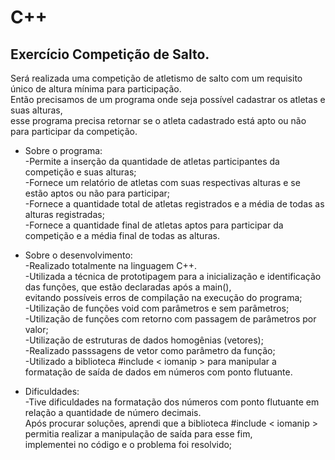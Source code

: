 # C++
## Exercício Competição de Salto.

 Será realizada uma competição de atletismo de salto com um requisito único de altura mínima para participação.<br/>
 Então precisamos de um programa onde seja possível cadastrar os atletas e suas alturas,<br/>
 esse programa precisa retornar se o atleta cadastrado está apto ou não para participar da competição.<br/>

* Sobre o programa:  <br/>
 -Permite a inserção da quantidade de atletas participantes da competição e suas alturas;<br/>
 -Fornece um relatório de atletas com suas respectivas alturas e se estão aptos ou não para participar;<br/>
 -Fornece a quantidade total de atletas registrados e a média de todas as alturas registradas;<br/>
 -Fornece a quantidade final de atletas aptos para participar da competição e a média final de todas as alturas.<br/>

* Sobre o desenvolvimento:  <br/>
 -Realizado totalmente na linguagem C++.<br/>
 -Utilizada a técnica de prototipagem para a inicialização e identificação das funções, que estão declaradas após a main(),<br/>
  evitando possíveis erros de compilação na execução do programa;<br/>
 -Utilização de funções void com parâmetros e sem parâmetros;<br/>
 -Utilização de funções com retorno com passagem de parâmetros por valor;<br/>
 -Utilização de estruturas de dados homogênias (vetores);<br/>
 -Realizado passsagens de vetor como parâmetro da função;<br/>
 -Utilizado a biblioteca #include < iomanip > para manipular a formatação de saída de dados em números com ponto flutuante.<br/>
 
* Dificuldades: <br/>
 -Tive dificuldades na formatação dos números com ponto flutuante em relação a quantidade de número decimais.<br/>
  Após procurar soluções, aprendi que a biblioteca #include < iomanip > permitia realizar a manipulação de saída para esse fim,<br/>
  implementei no código e o problema foi resolvido;


  

 
